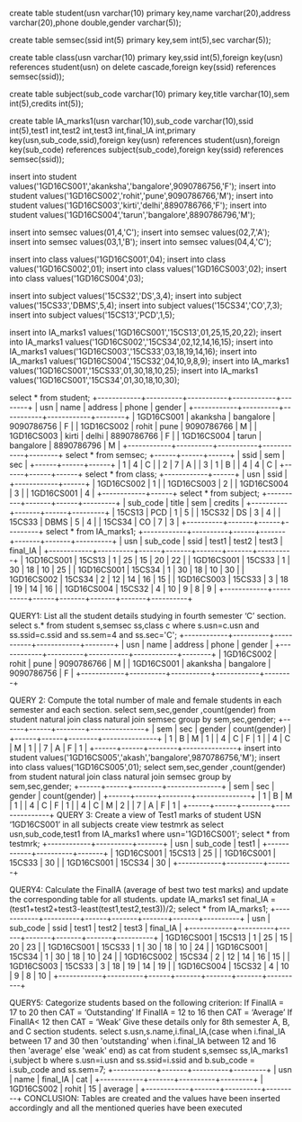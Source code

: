 create table student(usn varchar(10) primary key,name varchar(20),address 
varchar(20),phone double,gender varchar(5));

 create table semsec(ssid int(5) primary key,sem int(5),sec varchar(5));

  create table class(usn varchar(10) primary key,ssid int(5),foreign key(usn) references 
student(usn) on delete cascade,foreign key(ssid) references semsec(ssid));

create table subject(sub_code varchar(10) primary key,title varchar(10),sem int(5),credits 
int(5));

 create table IA_marks1(usn varchar(10),sub_code varchar(10),ssid int(5),test1 int,test2 
int,test3 int,final_IA int,primary key(usn,sub_code,ssid),foreign key(usn) references 
student(usn),foreign key(sub_code) references subject(sub_code),foreign key(ssid) references 
semsec(ssid));

insert into student values('1GD16CS001','akanksha','bangalore',9090786756,'F');
insert into student values('1GD16CS002','rohit','pune',9090786766,'M');
insert into student values('1GD16CS003','kirti','delhi',8890786766,'F');
insert into student values('1GD16CS004','tarun','bangalore',8890786796,'M');

 insert into semsec values(01,4,'C');
insert into semsec values(02,7,'A');
insert into semsec values(03,1,'B');
 insert into semsec values(04,4,'C');

insert into class values('1GD16CS001',04);
insert into class values('1GD16CS002',01);
insert into class values('1GD16CS003',02);
insert into class values('1GD16CS004',03);

insert into subject values('15CS32','DS',3,4);
insert into subject values('15CS33','DBMS',5,4);
insert into subject values('15CS34','CO',7,3);
insert into subject values('15CS13','PCD',1,5);

insert into IA_marks1 values('1GD16CS001','15CS13',01,25,15,20,22);
insert into IA_marks1 values('1GD16CS002','15CS34',02,12,14,16,15);
insert into IA_marks1 values('1GD16CS003','15CS33',03,18,19,14,16);
insert into IA_marks1 values('1GD16CS004','15CS32',04,10,9,8,9);
insert into IA_marks1 values('1GD16CS001','15CS33',01,30,18,10,25);
insert into IA_marks1 values('1GD16CS001','15CS34',01,30,18,10,30);

 select * from student;
+------------+----------+-----------+------------+--------+
| usn | name | address | phone | gender |
+------------+----------+-----------+------------+--------+
| 1GD16CS001 | akanksha | bangalore | 9090786756 | F |
| 1GD16CS002 | rohit | pune | 9090786766 | M |
| 1GD16CS003 | kirti | delhi | 8890786766 | F |
| 1GD16CS004 | tarun | bangalore | 8890786796 | M |
+------------+----------+-----------+------------+--------+
select * from semsec;
+------+------+------+
| ssid | sem | sec |
+------+------+------+
| 1 | 4 | C |
| 2 | 7 | A |
| 3 | 1 | B |
| 4 | 4 | C |
+------+------+------+
select * from class;
+------------+------+
| usn | ssid |
+------------+------+
| 1GD16CS002 | 1 |
| 1GD16CS003 | 2 |
| 1GD16CS004 | 3 |
| 1GD16CS001 | 4 |
+------------+------+
 select * from subject;
+----------+-------+------+---------+
| sub_code | title | sem | credits |
+----------+-------+------+---------+
| 15CS13 | PCD | 1 | 5 |
| 15CS32 | DS | 3 | 4 |
| 15CS33 | DBMS | 5 | 4 |
| 15CS34 | CO | 7 | 3 |
+----------+-------+------+---------+
 select * from IA_marks1;
+------------+----------+------+-------+-------+-------+----------+
| usn | sub_code | ssid | test1 | test2 | test3 | final_IA |
+------------+----------+------+-------+-------+-------+----------+
| 1GD16CS001 | 15CS13 | 1 | 25 | 15 | 20 | 22 |
| 1GD16CS001 | 15CS33 | 1 | 30 | 18 | 10 | 25 |
| 1GD16CS001 | 15CS34 | 1 | 30 | 18 | 10 | 30 |
| 1GD16CS002 | 15CS34 | 2 | 12 | 14 | 16 | 15 |
| 1GD16CS003 | 15CS33 | 3 | 18 | 19 | 14 | 16 |
| 1GD16CS004 | 15CS32 | 4 | 10 | 9 | 8 | 9 |
+------------+----------+------+-------+-------+-------+----------+

QUERY1: List all the student details studying in fourth semester ‘C’ section.
 select s.* from student s,semsec ss,class c where s.usn=c.usn and ss.ssid=c.ssid and 
ss.sem=4 and ss.sec='C';
+------------+----------+-----------+------------+--------+
| usn | name | address | phone | gender |
+------------+----------+-----------+------------+--------+
| 1GD16CS002 | rohit | pune | 9090786766 | M |
| 1GD16CS001 | akanksha | bangalore | 9090786756 | F |
+------------+----------+-----------+------------+--------+

QUERY 2: Compute the total number of male and female students in each semester and each 
section.
 select sem,sec,gender ,count(gender) from student natural join class natural join semsec 
group by sem,sec,gender;
+------+------+--------+---------------+
| sem | sec | gender | count(gender) |
+------+------+--------+---------------+
| 1 | B | M | 1 |
| 4 | C | F | 1 |
| 4 | C | M | 1 |
| 7 | A | F | 1 |
+------+------+--------+---------------+
 insert into student values('1GD16CS005','akash','bangalore',9870786756,'M');
 insert into class values('1GD16CS005',01);
 select sem,sec,gender ,count(gender) from student natural join class natural join semsec 
group by sem,sec,gender;
+------+------+--------+---------------+
| sem | sec | gender | count(gender) |
+------+------+--------+---------------+
| 1 | B | M | 1 |
| 4 | C | F | 1 |
| 4 | C | M | 2 |
| 7 | A | F | 1 |
+------+------+--------+---------------+ 
QUERY 3: Create a view of Test1 marks of student USN ‘1GD16CS001’ in all subjects
 create view testmrk as select usn,sub_code,test1 from IA_marks1 where 
usn='1GD16CS001';
 select * from testmrk;
+------------+----------+-------+
| usn | sub_code | test1 |
+------------+----------+-------+
| 1GD16CS001 | 15CS13 | 25 |
| 1GD16CS001 | 15CS33 | 30 |
| 1GD16CS001 | 15CS34 | 30 |
+------------+----------+-------+

QUERY4: Calculate the FinalIA (average of best two test marks) and update the
 corresponding table for all students.
update IA_marks1 set final_IA =(test1+test2+test3-least(test1,test2,test3))/2;
 select * from IA_marks1;
+------------+----------+------+-------+-------+-------+----------+
| usn | sub_code | ssid | test1 | test2 | test3 | final_IA |
+------------+----------+------+-------+-------+-------+----------+
| 1GD16CS001 | 15CS13 | 1 | 25 | 15 | 20 | 23 |
| 1GD16CS001 | 15CS33 | 1 | 30 | 18 | 10 | 24 |
| 1GD16CS001 | 15CS34 | 1 | 30 | 18 | 10 | 24 |
| 1GD16CS002 | 15CS34 | 2 | 12 | 14 | 16 | 15 |
| 1GD16CS003 | 15CS33 | 3 | 18 | 19 | 14 | 19 |
| 1GD16CS004 | 15CS32 | 4 | 10 | 9 | 8 | 10 |
+------------+----------+------+-------+-------+-------+----------+

QUERY5: Categorize students based on the following criterion:
 If FinalIA = 17 to 20 then CAT = ‘Outstanding’
 If FinalIA = 12 to 16 then CAT = ‘Average’
 If FinalIA< 12 then CAT = ‘Weak’
 Give these details only for 8th semester A, B, and C section students.
 select s.usn,s.name,i.final_IA,(case when i.final_IA between 17 and 30 then 'outstanding' 
when i.final_IA between 12 and 16 then 'average' else 'weak' end) as cat from student s,semsec 
ss,IA_marks1 i,subject b where s.usn=i.usn and ss.ssid=i.ssid and b.sub_code = i.sub_code and 
ss.sem=7;
+------------+-------+----------+---------+
| usn | name | final_IA | cat |
+------------+-------+----------+---------+
| 1GD16CS002 | rohit | 15 | average |
+------------+-------+----------+---------+
CONCLUSION: Tables are created and the values have been inserted accordingly and all the 
mentioned queries have been executed
   
